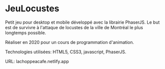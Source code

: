 # JeuLocustes

Petit jeu pour desktop et mobile développé avec la librairie PhaserJS. Le but est de survivre à l'attaque de locustes de la ville de Montréal le plus longtemps possible. 

Réaliser en 2020 pour un cours de programmation d'animation.

Technologies utilisées: HTML5, CSS3, javascript, PhaserJS.

URL: lachoppeacafe.netlify.app
